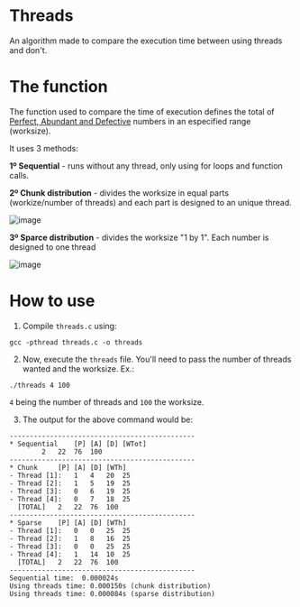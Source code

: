 # Threads
An algorithm made to compare the execution time between using threads and don't.

# The function
The function used to compare the time of execution defines the total of [Perfect, Abundant and Defective](https://www.encyclopedia.com/education/news-wires-white-papers-and-books/numbers-abundant-deficient-perfect-and-amicable) numbers in an especified range (worksize).

It uses 3 methods:

**1º Sequential** - runs without any thread, only using for loops and function calls.

**2º Chunk distribution** - divides the worksize in equal parts (workize/number of threads) and each part is designed to an unique thread.

![image](https://user-images.githubusercontent.com/55641441/126576365-ea88a83d-9678-4e4c-a3b4-c40f13371736.png)


**3º Sparce distribution** - divides the worksize "1 by 1". Each number is designed to one thread

![image](https://user-images.githubusercontent.com/55641441/126576371-076bf04c-2538-4018-a483-dbaa54714f51.png)


# How to use
1. Compile `threads.c` using:
```
gcc -pthread threads.c -o threads
```
2. Now, execute the `threads` file. You'll need to pass the number of threads wanted and the worksize. Ex.:
```
./threads 4 100 
```
`4` being the number of threads and `100` the worksize.

3. The output for the above command would be:
```
----------------------------------------------
* Sequential	[P]	[A]	[D]	[WTot]	
		2	22	76	100	
----------------------------------------------
* Chunk 	[P]	[A]	[D]	[WTh]
- Thread [1]: 	1	4	20	25	
- Thread [2]: 	1	5	19	25	
- Thread [3]: 	0	6	19	25	
- Thread [4]: 	0	7	18	25	
  [TOTAL] 	2	22	76	100
----------------------------------------------
* Sparse 	[P]	[A]	[D]	[WTh]
- Thread [1]: 	0	0	25	25	
- Thread [2]: 	1	8	16	25	
- Thread [3]: 	0	0	25	25	
- Thread [4]: 	1	14	10	25	
  [TOTAL] 	2	22	76	100
----------------------------------------------
Sequential time:  0.000024s
Using threads time: 0.000150s (chunk distribution)
Using threads time: 0.000084s (sparse distribution)
```


